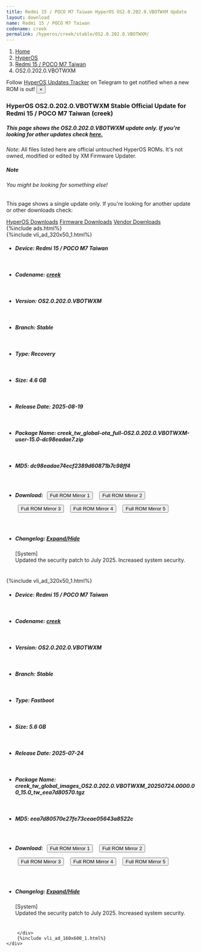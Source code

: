 ```yaml
---
title: Redmi 15 / POCO M7 Taiwan HyperOS OS2.0.202.0.VBOTWXM Update
layout: download
name: Redmi 15 / POCO M7 Taiwan
codename: creek
permalink: /hyperos/creek/stable/OS2.0.202.0.VBOTWXM/
---
```

<nav aria-label="breadcrumb">
    <ol class="breadcrumb">
        <li class="breadcrumb-item"><a href="/">Home</a></li>
        <li class="breadcrumb-item"><a href="/hyperos/">HyperOS</a></li>
        <li class="breadcrumb-item"><a href="/hyperos/creek/">Redmi 15 / POCO M7 Taiwan</a></li>
        <li class="breadcrumb-item active" aria-current="page">OS2.0.202.0.VBOTWXM</li>
    </ol>
</nav>
<div class="alert alert-primary alert-dismissible fade show" role="alert">
    Follow <a href="https://t.me/MIUIUpdatesTracker" class="alert-link">HyperOS Updates Tracker</a> on Telegram to get
    notified when a new ROM is out!
    <button type="button" class="close" data-dismiss="alert" aria-label="Close">
        <span aria-hidden="true">&times;</span>
    </button>
</div>
<div class="col-12 mx-auto">
    <h3 class="title bg-light p-2 rounded">HyperOS OS2.0.202.0.VBOTWXM Stable Official Update for Redmi 15 / POCO M7 Taiwan (creek)</h3>
    <h5>This page shows the OS2.0.202.0.VBOTWXM update only. If you're looking for other updates check
        <a href="/hyperos/creek/">here.</a></h5>
    <p><i>Note: </i>All files listed here are official untouched HyperOS ROMs.
        It's not owned, modified or edited by XM Firmware Updater.</p>
    <div class="card">
        <div class="card-body">
            <h5 class="card-title">Note</h5>
            <h6 class="card-subtitle mb-2 text-muted">You might be looking for something else!</h6>
            <p class="card-text">This page shows a single update only.
                If you're looking for another update or other downloads check:</p>
            <a href="/hyperos/" class="card-link">HyperOS Downloads</a>
            <a href="/firmware/" class="card-link">Firmware Downloads</a>
            <a href="/vendor/" class="card-link">Vendor Downloads</a>
        </div>
    </div>
    {%include ads.html%}
    <div class="row justify-content-center">
        <div class="col-10" id="downloads">
                    <div class="card card-body">
            {%include vli_ad_320x50_1.html%}
            <ul class="list-unstyled">
                <li style="padding-bottom: 10px;">
                    <h5><b>Device: </b>Redmi 15 / POCO M7 Taiwan</h5>
                </li>
                <li style="padding-bottom: 10px;">
                    <h5><b>Codename: </b> <a href="/hyperos/creek/" target="_blank">creek</a> </h5>
                </li>
                <li style="padding-bottom: 10px;">
                    <h5><b>Version: </b>OS2.0.202.0.VBOTWXM</h5>
                </li>
                <li style="padding-bottom: 10px;">
                    <h5><b>Branch: </b>Stable</h5>
                </li>
                <li style="padding-bottom: 10px;">
                    <h5><b>Type: </b>Recovery</h5>
                </li>
                <li style="padding-bottom: 10px;">
                    <h5><b>Size: </b>4.6 GB</h5>
                </li>
                <li style="padding-bottom: 10px;">
                    <h5><b>Release Date: </b>2025-08-19</h5>
                </li>
                <li style="padding-bottom: 10px;">
                    <h5><b>Package Name: </b><span id="filename" class="text-dark">creek_tw_global-ota_full-OS2.0.202.0.VBOTWXM-user-15.0-dc98eadae7.zip</span></h5>
                </li>
                <li style="padding-bottom: 10px;">
                    <h5><b>MD5: </b><span id="md5" class="text-muted">dc98eadae74ecf2389d60871b7c98ff4</span></h5>
                </li>
                <li style="padding-bottom: 10px;">
                    <h5><b>Download: </b> <button type="button" id="download" class="btn btn-primary" style="margin: 7px;" onclick="window.open('https://cdnorg.d.miui.com/OS2.0.202.0.VBOTWXM/creek_tw_global-ota_full-OS2.0.202.0.VBOTWXM-user-15.0-dc98eadae7.zip', '_blank');"><i class="fa fa-download"></i> Full ROM Mirror 1</button> <button type="button" id="download" class="btn btn-primary" style="margin: 7px;" onclick="window.open('https://bkt-sgp-miui-ota-update-alisgp.oss-ap-southeast-1.aliyuncs.com/OS2.0.202.0.VBOTWXM/creek_tw_global-ota_full-OS2.0.202.0.VBOTWXM-user-15.0-dc98eadae7.zip', '_blank');"><i class="fa fa-download"></i> Full ROM Mirror 2</button> <button type="button" id="download" class="btn btn-primary" style="margin: 7px;" onclick="window.open('https://bn.d.miui.com/OS2.0.202.0.VBOTWXM/creek_tw_global-ota_full-OS2.0.202.0.VBOTWXM-user-15.0-dc98eadae7.zip', '_blank');"><i class="fa fa-download"></i> Full ROM Mirror 3</button> <button type="button" id="download" class="btn btn-primary" style="margin: 7px;" onclick="window.open('https://bigota.d.miui.com/OS2.0.202.0.VBOTWXM/creek_tw_global-ota_full-OS2.0.202.0.VBOTWXM-user-15.0-dc98eadae7.zip', '_blank');"><i class="fa fa-download"></i> Full ROM Mirror 4</button> <button type="button" id="download" class="btn btn-primary" style="margin: 7px;" onclick="window.open('https://hugeota.d.miui.com/OS2.0.202.0.VBOTWXM/creek_tw_global-ota_full-OS2.0.202.0.VBOTWXM-user-15.0-dc98eadae7.zip', '_blank');"><i class="fa fa-download"></i> Full ROM Mirror 5</button></h5>
                </li>
                <li style="padding-bottom: 10px;">
                    <h5><b>Changelog: </b><a href="#creek_1_changelog" data-toggle="collapse" role="button"
                            aria-expanded="false" aria-controls="creek_1_changelog"> <i class="fa fa-arrow-down"
                                aria-hidden="true"></i> Expand/Hide</a></h5>
                    <div class="collapse" id="creek_1_changelog">
                        <p id="changelog_text">[System]<br>Updated the security patch to July 2025. Increased system security.</p>
                    </div>
                </li>
            </ul>
        </div>
        <div class="card card-body">
            {%include vli_ad_320x50_1.html%}
            <ul class="list-unstyled">
                <li style="padding-bottom: 10px;">
                    <h5><b>Device: </b>Redmi 15 / POCO M7 Taiwan</h5>
                </li>
                <li style="padding-bottom: 10px;">
                    <h5><b>Codename: </b> <a href="/hyperos/creek/" target="_blank">creek</a> </h5>
                </li>
                <li style="padding-bottom: 10px;">
                    <h5><b>Version: </b>OS2.0.202.0.VBOTWXM</h5>
                </li>
                <li style="padding-bottom: 10px;">
                    <h5><b>Branch: </b>Stable</h5>
                </li>
                <li style="padding-bottom: 10px;">
                    <h5><b>Type: </b>Fastboot</h5>
                </li>
                <li style="padding-bottom: 10px;">
                    <h5><b>Size: </b>5.6 GB</h5>
                </li>
                <li style="padding-bottom: 10px;">
                    <h5><b>Release Date: </b>2025-07-24</h5>
                </li>
                <li style="padding-bottom: 10px;">
                    <h5><b>Package Name: </b><span id="filename" class="text-dark">creek_tw_global_images_OS2.0.202.0.VBOTWXM_20250724.0000.00_15.0_tw_eea7d80570.tgz</span></h5>
                </li>
                <li style="padding-bottom: 10px;">
                    <h5><b>MD5: </b><span id="md5" class="text-muted">eea7d80570e27fe73ceae05643a8522c</span></h5>
                </li>
                <li style="padding-bottom: 10px;">
                    <h5><b>Download: </b> <button type="button" id="download" class="btn btn-primary" style="margin: 7px;" onclick="window.open('https://cdnorg.d.miui.com/OS2.0.202.0.VBOTWXM/creek_tw_global_images_OS2.0.202.0.VBOTWXM_20250724.0000.00_15.0_tw_eea7d80570.tgz', '_blank');"><i class="fa fa-download"></i> Full ROM Mirror 1</button> <button type="button" id="download" class="btn btn-primary" style="margin: 7px;" onclick="window.open('https://bkt-sgp-miui-ota-update-alisgp.oss-ap-southeast-1.aliyuncs.com/OS2.0.202.0.VBOTWXM/creek_tw_global_images_OS2.0.202.0.VBOTWXM_20250724.0000.00_15.0_tw_eea7d80570.tgz', '_blank');"><i class="fa fa-download"></i> Full ROM Mirror 2</button> <button type="button" id="download" class="btn btn-primary" style="margin: 7px;" onclick="window.open('https://bn.d.miui.com/OS2.0.202.0.VBOTWXM/creek_tw_global_images_OS2.0.202.0.VBOTWXM_20250724.0000.00_15.0_tw_eea7d80570.tgz', '_blank');"><i class="fa fa-download"></i> Full ROM Mirror 3</button> <button type="button" id="download" class="btn btn-primary" style="margin: 7px;" onclick="window.open('https://bigota.d.miui.com/OS2.0.202.0.VBOTWXM/creek_tw_global_images_OS2.0.202.0.VBOTWXM_20250724.0000.00_15.0_tw_eea7d80570.tgz', '_blank');"><i class="fa fa-download"></i> Full ROM Mirror 4</button> <button type="button" id="download" class="btn btn-primary" style="margin: 7px;" onclick="window.open('https://hugeota.d.miui.com/OS2.0.202.0.VBOTWXM/creek_tw_global_images_OS2.0.202.0.VBOTWXM_20250724.0000.00_15.0_tw_eea7d80570.tgz', '_blank');"><i class="fa fa-download"></i> Full ROM Mirror 5</button></h5>
                </li>
                <li style="padding-bottom: 10px;">
                    <h5><b>Changelog: </b><a href="#creek_2_changelog" data-toggle="collapse" role="button"
                            aria-expanded="false" aria-controls="creek_2_changelog"> <i class="fa fa-arrow-down"
                                aria-hidden="true"></i> Expand/Hide</a></h5>
                    <div class="collapse" id="creek_2_changelog">
                        <p id="changelog_text">[System]<br>Updated the security patch to July 2025. Increased system security.</p>
                    </div>
                </li>
            </ul>
        </div>

        </div>
        {%include vli_ad_160x600_1.html%}
    </div>
</div>
